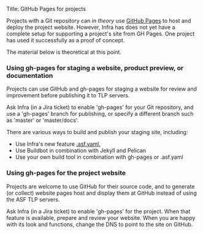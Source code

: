 Title: GitHub Pages for projects

Projects with a Git repository can _in theory_ use <a href="https://pages.github.com/" target="_blank">GitHub Pages</a> to host and deploy the project website. However, Infra has does not yet have a complete setup for supporting a project's site from GH Pages. One project has used it successfully as a proof of concept.

The material below is theoretical at this point.

### Using gh-pages for staging a website, product preview, or documentation ###

Projects can use GitHub and gh-pages for staging a website for review and improvement before publishing it to TLP servers.

Ask Infra (in a Jira ticket) to enable 'gh-pages' for your Git repository, and use a 'gh-pages' branch for publishing, or specify a different branch such as 'master' or 'master/docs'.

There are various ways to build and publish your staging site, including:

  - Use Infra's new feature <a href="https://cwiki.apache.org/confluence/display/INFRA/git+-+.asf.yaml+features" target="_kblank">.asf.yaml.</a>
  - Use Buildbot in combination with Jekyll and Pelican
  - Use your own build tool in combination with gh-pages or .asf.yaml

### Using gh-pages for the project website

Projects are welcome to use GitHub for their source code, and to generate (or collect) website pages host and display them at GitHub instead of using the ASF TLP servers.

Ask Infra (in a Jira ticket) to enable 'gh-pages' for the project. When that feature is available, prepare and review your website. When you are happy with its look and functions, change the DNS to point to the site on GitHub.
